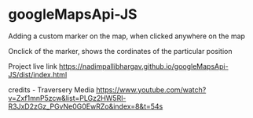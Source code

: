 # googleMapsApi-JS
Adding a custom marker on the map, when clicked anywhere on the map

Onclick of the marker, shows the cordinates of the particular position

Project live link https://nadimpallibhargav.github.io/googleMapsApi-JS/dist/index.html


credits - Traversery Media 
https://www.youtube.com/watch?v=Zxf1mnP5zcw&list=PLGz2HW5Rl-R3JxD2zGz_PGvNe0G0EwRZo&index=8&t=54s
